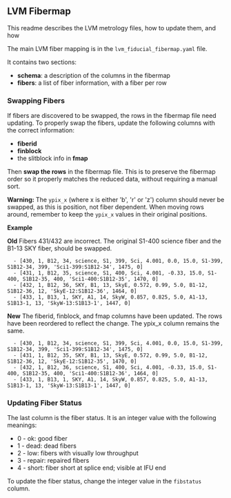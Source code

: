 
## LVM Fibermap

This readme describes the LVM metrology files, how to update them, and how

The main LVM fiber mapping is in the `lvm_fiducial_fibermap.yaml` file.

It contains two sections:
- **schema**: a description of the columns in the fibermap
- **fibers**: a list of fiber information, with a fiber per row

### Swapping Fibers

If fibers are discovered to be swapped, the rows in the fibermap file need updating. To properly swap the fibers, update the following columns with the correct information:

- **fiberid**
- **finblock**
- the slitblock info in **fmap**

Then **swap the rows** in the fibermap file.  This is to preserve the fibermap order so it properly matches the reduced data, without requiring a manual sort.

**Warning:** The `ypix_x` (where x is either 'b', 'r' or 'z') column should never be swapped, as this is position, not fiber dependent.  When moving rows around, remember to keep the `ypix_x` values in their
original positions.

**Example**

**Old**
Fibers 431/432 are incorrect. The original S1-400 science fiber and the B1-13 SKY fiber, should be swapped.
```
  - [430, 1, B12, 34, science, S1, 399, Sci, 4.001, 0.0, 15.0, S1-399, S1B12-34, 399, 'Sci1-399:S1B12-34', 1475, 0]
  - [431, 1, B12, 35, science, S1, 400, Sci, 4.001, -0.33, 15.0, S1-400, S1B12-35, 400, 'Sci1-400:S1B12-35', 1470, 0]
  - [432, 1, B12, 36, SKY, B1, 13, SkyE, 0.572, 0.99, 5.0, B1-12, S1B12-36, 12, 'SkyE-12:S1B12-36', 1464, 0]
  - [433, 1, B13, 1, SKY, A1, 14, SkyW, 0.857, 0.825, 5.0, A1-13, S1B13-1, 13, 'SkyW-13:S1B13-1', 1447, 0]
```
**New**
The fiberid, finblock, and fmap columns have been updated. The rows have been reordered to reflect the change.  The ypix_x column remains the same.
```
  - [430, 1, B12, 34, science, S1, 399, Sci, 4.001, 0.0, 15.0, S1-399, S1B12-34, 399, 'Sci1-399:S1B12-34', 1475, 0]
  - [431, 1, B12, 35, SKY, B1, 13, SkyE, 0.572, 0.99, 5.0, B1-12, S1B12-36, 12, 'SkyE-12:S1B12-35', 1470, 0]
  - [432, 1, B12, 36, science, S1, 400, Sci, 4.001, -0.33, 15.0, S1-400, S1B12-35, 400, 'Sci1-400:S1B12-36', 1464, 0]
  - [433, 1, B13, 1, SKY, A1, 14, SkyW, 0.857, 0.825, 5.0, A1-13, S1B13-1, 13, 'SkyW-13:S1B13-1', 1447, 0]
```

### Updating Fiber Status

The last column is the fiber status.  It is an integer value with the following meanings:

- 0 - ok: good fiber
- 1 - dead: dead fibers
- 2 - low: fibers with visually low throughput
- 3 - repair: repaired fibers
- 4 - short: fiber short at splice end; visible at IFU end

To update the fiber status, change the integer value in the `fibstatus` column.

